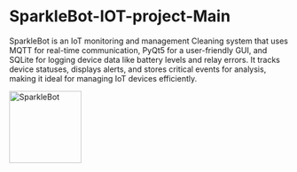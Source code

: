 # SparkleBot-IOT-project-Main
SparkleBot is an IoT monitoring and management Cleaning system that uses MQTT for real-time communication, PyQt5 for a user-friendly GUI, and SQLite for logging device data like battery levels and relay errors. It tracks device statuses, displays alerts, and stores critical events for analysis, making it ideal for managing IoT devices efficiently.

<img src="https://github.com/user-attachments/assets/923e490a-b414-415e-b4c9-68007f62db8f" alt="SparkleBot" width="130">
